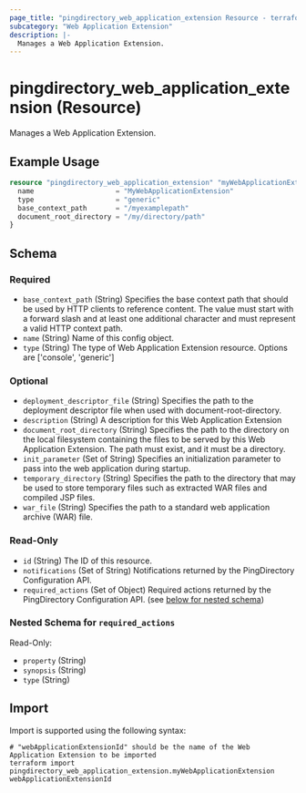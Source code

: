 ```yaml
---
page_title: "pingdirectory_web_application_extension Resource - terraform-provider-pingdirectory"
subcategory: "Web Application Extension"
description: |-
  Manages a Web Application Extension.
---
```


# pingdirectory_web_application_extension (Resource)

Manages a Web Application Extension.

## Example Usage

```terraform
resource "pingdirectory_web_application_extension" "myWebApplicationExtension" {
  name                    = "MyWebApplicationExtension"
  type                    = "generic"
  base_context_path       = "/myexamplepath"
  document_root_directory = "/my/directory/path"
}
```

<!-- schema generated by tfplugindocs -->
## Schema

### Required

- `base_context_path` (String) Specifies the base context path that should be used by HTTP clients to reference content. The value must start with a forward slash and at least one additional character and must represent a valid HTTP context path.
- `name` (String) Name of this config object.
- `type` (String) The type of Web Application Extension resource. Options are ['console', 'generic']

### Optional

- `deployment_descriptor_file` (String) Specifies the path to the deployment descriptor file when used with document-root-directory.
- `description` (String) A description for this Web Application Extension
- `document_root_directory` (String) Specifies the path to the directory on the local filesystem containing the files to be served by this Web Application Extension. The path must exist, and it must be a directory.
- `init_parameter` (Set of String) Specifies an initialization parameter to pass into the web application during startup.
- `temporary_directory` (String) Specifies the path to the directory that may be used to store temporary files such as extracted WAR files and compiled JSP files.
- `war_file` (String) Specifies the path to a standard web application archive (WAR) file.

### Read-Only

- `id` (String) The ID of this resource.
- `notifications` (Set of String) Notifications returned by the PingDirectory Configuration API.
- `required_actions` (Set of Object) Required actions returned by the PingDirectory Configuration API. (see [below for nested schema](#nestedatt--required_actions))

<a id="nestedatt--required_actions"></a>
### Nested Schema for `required_actions`

Read-Only:

- `property` (String)
- `synopsis` (String)
- `type` (String)

## Import

Import is supported using the following syntax:

```shell
# "webApplicationExtensionId" should be the name of the Web Application Extension to be imported
terraform import pingdirectory_web_application_extension.myWebApplicationExtension webApplicationExtensionId
```

